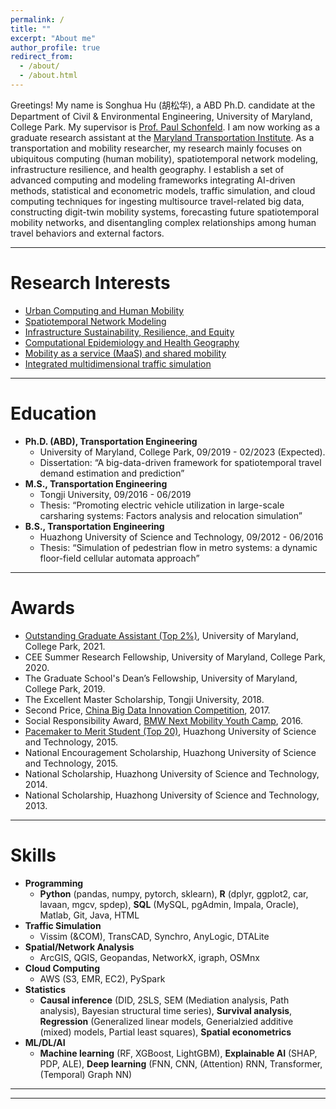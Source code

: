 ```yaml
---
permalink: /
title: ""
excerpt: "About me"
author_profile: true
redirect_from: 
  - /about/
  - /about.html
---
```


Greetings! My name is Songhua Hu (胡松华), a ABD Ph.D. candidate at the Department of Civil & Environmental Engineering, University of Maryland, College Park. 
My supervisor is [Prof. Paul Schonfeld](https://cee.umd.edu/clark/faculty/291/Paul-Schonfeld).
I am now working as a graduate research assistant at the [Maryland Transportation Institute](https://mti.umd.edu/).
As a transportation and mobility researcher, my research mainly focuses on ubiquitous computing (human mobility), spatiotemporal network modeling, infrastructure resilience, and health geography. 
I establish a set of advanced computing and modeling frameworks integrating AI-driven methods, statistical and econometric models, traffic simulation, and cloud computing techniques for ingesting multisource travel-related big data, constructing digit-twin mobility systems, forecasting future spatiotemporal mobility networks, and disentangling complex relationships among human travel behaviors and external factors.

***

Research Interests
======

+ [Urban Computing and Human Mobility](https://songhuahu-umd.github.io/Human%20Mobility)
+ [Spatiotemporal Network Modeling](https://songhuahu-umd.github.io/Spatiotemporal%20Network)
+ [Infrastructure Sustainability, Resilience, and Equity](https://songhuahu-umd.github.io/Infrastructure%20Resilience)
+ [Computational Epidemiology and Health Geography](https://songhuahu-umd.github.io/Public%20Health)
+ [Mobility as a service (MaaS) and shared mobility](https://songhuahu-umd.github.io/Shared%20Mobility)
+ [Integrated multidimensional traffic simulation](https://songhuahu-umd.github.io/Traffic%20Simulation)

***

Education
======
* **Ph.D. (ABD), Transportation Engineering**
  * University of Maryland, College Park, 09/2019 - 02/2023 (Expected).
  * Dissertation: “A big-data-driven framework for spatiotemporal travel demand estimation and prediction”
* **M.S., Transportation Engineering**
  * Tongji University, 09/2016 - 06/2019
  * Thesis: “Promoting electric vehicle utilization in large-scale carsharing systems: Factors analysis and relocation simulation”
* **B.S., Transportation Engineering**
  * Huazhong University of Science and Technology, 09/2012 - 06/2016
  * Thesis: “Simulation of pedestrian flow in metro systems: a dynamic floor-field cellular automata approach”

***

Awards
======
* [Outstanding Graduate Assistant (Top 2%)](https://gradschool.umd.edu/funding/student-fellowships-awards/outstanding-graduate-assistant-awards), University of Maryland, College Park, 2021.
* CEE Summer Research Fellowship, University of Maryland, College Park, 2020.
* The Graduate School's Dean’s Fellowship, University of Maryland, College Park, 2019.
* The Excellent Master Scholarship, Tongji University, 2018.
* Second Price, [China Big Data Innovation Competition](http://www.360doc.com/content/21/0222/19/73861477_963398711.shtml), 2017.
* Social Responsibility Award, [BMW Next Mobility Youth Camp](http://www.chinanews.com.cn/auto/2016/12-02/8081476.shtml), 2016.
* [Pacemaker to Merit Student (Top 20)](http://news.hust.edu.cn/info/1007/2164.htm), Huazhong University of Science and Technology, 2015.
* National Encouragement Scholarship, Huazhong University of Science and Technology, 2015.
* National Scholarship, Huazhong University of Science and Technology, 2014.
* National Scholarship, Huazhong University of Science and Technology, 2013.

***

Skills
======
* **Programming**
  * **Python** (pandas, numpy, pytorch, sklearn), **R** (dplyr, ggplot2, car, lavaan, mgcv, spdep), **SQL** (MySQL, pgAdmin, Impala, Oracle), Matlab, Git, Java, HTML
* **Traffic Simulation**
  * Vissim (&COM), TransCAD, Synchro, AnyLogic, DTALite
* **Spatial/Network Analysis**
  * ArcGIS, QGIS, Geopandas, NetworkX, igraph, OSMnx
* **Cloud Computing**
  * AWS (S3, EMR, EC2), PySpark
* **Statistics**
  * **Causal inference** (DID, 2SLS, SEM (Mediation analysis, Path analysis), Bayesian structural time series), **Survival analysis**, **Regression** (Generalized linear models, Generialzied additive (mixed) models, Partial least squares), **Spatial econometrics**
* **ML/DL/AI**
  * **Machine learning** (RF, XGBoost, LightGBM), **Explainable AI** (SHAP, PDP, ALE), **Deep learning** (FNN, CNN, (Attention) RNN, Transformer, (Temporal) Graph NN)

***

------
<script type='text/javascript' id='clustrmaps' src='//cdn.clustrmaps.com/map_v2.js?cl=848383&w=288&t=n&d=zU9DbdqNwD8PS5IHucVNU8GV_lJolPyn6nhjUQYN5FI&co=ffffff&ct=808080&cmo=3acc3a&cmn=ff5353'></script>